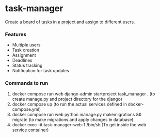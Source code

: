 # task-manager

Create a board of tasks in a project and assign to different users.

### Features
- Multiple users
- Task creation
- Assignment
- Deadlines
- Status tracking
- Notification for task updates

### Commands to run
1) docker compose run web django-admin startproject task_manager . (to create manage.py and project directory for the django)
2) docker compose up (to run the actual services defined in docker-compose.yml)
3) docker compose run web python manage.py makemigrations && migrate (to make migrations and apply changes in database)
4) docker exec -it task-manager-web-1 /bin/sh (To get inside the web service container) 
